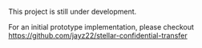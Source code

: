 This project is still under development. 

For an initial prototype implementation, please checkout https://github.com/jayz22/stellar-confidential-transfer
